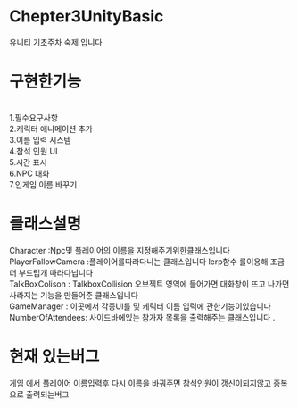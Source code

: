 # Chepter3UnityBasic
유니티 기초주차 숙제 입니다 
<h1>  구현한기능</h1> <br>
1.필수요구사항<br>
2.캐릭터 애니메이션 추가<br>
3.이름 입력 시스템<br>
4.참석 인원 UI <br>
5.시간 표시<br>
6.NPC 대화<br>
7.인게임 이름 바꾸기<br>


<h1> 클래스설명  </h1>
Character :Npc및 플레이어의 이름을 지정해주기위한클래스입니다 <br>
PlayerFallowCamera :플레이어를따라다니는 클래스입니다   lerp함수 를이용해 조금더 부드럽개 따라다닙니다 <br>
TalkBoxColison : TalkboxCollision 오브젝트 영역에 들어가면  대화창이 뜨고 나가면 사라지는 기능을 만들어준 클래스입니다 <br>
GameManager : 이곳에서 각종UI를 및 케릭터 이름 입력에 관한기능이있습니다 <br>
NumberOfAttendees: 사이드바에있는 참가자 목록을 출력해주는 클래스입니다 .<br>

<h1> 현재 있는버그   </h1>
게임 에서 플레이어 이름입력후 
다시 이름을 바꿔주면 참석인원이 갱신이되지않고 중복으로 출력되는버그 
